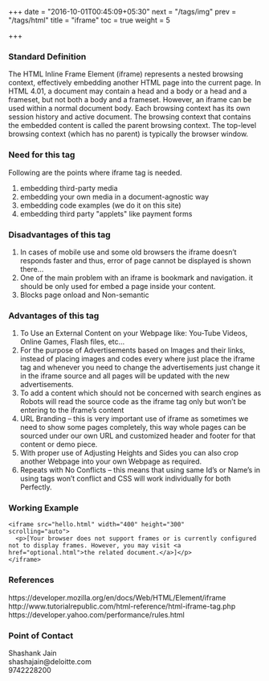 +++
date = "2016-10-01T00:45:09+05:30"
next = "/tags/img"
prev = "/tags/html"
title = "iframe"
toc = true
weight = 5

+++

<h3>Standard Definition</h3>
The HTML Inline Frame Element (iframe) represents a nested browsing context, effectively embedding another HTML page into the current page. In HTML 4.01, a document may contain a head and a body or a head and a frameset, but not both a body and a frameset. However, an iframe can be used within a normal document body. Each browsing context has its own session history and active document. The browsing context that contains the embedded content is called the parent browsing context. The top-level browsing context (which has no parent) is typically the browser window.

<h3>Need for this tag</h3>
Following are the points where iframe tag is needed.
<ol>
  <li>embedding third-party media</li>
  <li>embedding your own media in a document-agnostic way</li>
  <li>embedding code examples (we do it on this site)</li>
  <li>embedding third party "applets" like payment forms</li>
</ol>

<h3>Disadvantages of this tag</h3>
<ol>
  <li>In cases of mobile use and some old browsers the iframe doesn’t responds faster and thus, error of page cannot be displayed is shown there…</li>
  <li>One of the main problem with an iframe is bookmark and navigation. it should be only used for embed a page inside your content.</li>
  <li>Blocks page onload and Non-semantic</li>
</ol>
<h3>Advantages of this tag</h3>
<ol>
  <li>To Use an External Content on your Webpage like: You-Tube Videos, Online Games, Flash files, etc…</li>
  <li>For the purpose of Advertisements based on Images and their links, instead of placing images and codes every where just place the iframe tag and whenever you need to change the advertisements just change it in the iframe source and all pages will be updated with the new advertisements.</li>
  <li>To add a content which should not be concerned with search engines as Robots will read the source code as the iframe tag only but won’t be entering to the iframe’s content</li>
  <li>URL Branding – this is very important use of iframe as sometimes we need to show some pages completely, this way whole pages can be sourced under our own URL and customized header and footer for that content or demo piece.</li>
  <li>With proper use of Adjusting Heights and Sides you can also crop another Webpage into your own Webpage as required.</li>
  <li>Repeats with No Conflicts – this means that using same Id’s or Name’s in using tags won’t conflict and CSS will work individually for both Perfectly.</li>
</ol>

<h3>Working Example</h3>

    <iframe src="hello.html" width="400" height="300"
    scrolling="auto">
      <p>[Your browser does not support frames or is currently configured not to display frames. However, you may visit <a href="optional.html">the related document.</a>]</p>
    </iframe>

<h3>References</h3>
https://developer.mozilla.org/en/docs/Web/HTML/Element/iframe
<br>
http://www.tutorialrepublic.com/html-reference/html-iframe-tag.php
<br>
https://developer.yahoo.com/performance/rules.html


<h3>Point of Contact</h3>
Shashank Jain <br>
shashajain@deloitte.com <br>
9742228200
